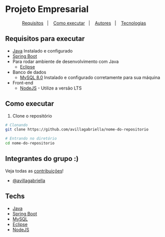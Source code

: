 # Projeto Empresarial

<p align="center">
  <a href="#requisitos-para-executar">Requisitos</a>&nbsp;&nbsp;&nbsp;|&nbsp;&nbsp;&nbsp;
  <a href="#como-executar">Como executar</a>&nbsp;&nbsp;&nbsp;|&nbsp;&nbsp;&nbsp;
  <a href="#autores">Autores</a>&nbsp;&nbsp;&nbsp;|&nbsp;&nbsp;&nbsp;
  <a href="#techs">Tecnologias</a>
</p>


## Requisitos para executar

-   [Java](https://www.oracle.com/java/technologies/javase/jdk19-archive-downloads.html) Instalado e configurado
-   [Spring Boot](https://start.spring.io/)
-   Para rodar ambiente de desenvolvimento com Java
    -   [Eclipse](https://www.eclipse.org/downloads/)
-   Banco de dados 
    -   [MySQL 8.0](https://www.mysql.com/downloads/) Instalado e configurado corretamente para sua máquina
-   Front-end 
    -   [NodeJS](https://nodejs.org/en/download/) - Utilize a versão LTS

## Como executar

1. Clone o repositório

```bash
# Clonando
git clone https://github.com/avillagabriella/nome-do-repositorio

# Entrando no diretório
cd nome-do-repositorio
```


## Integrantes do grupo :)
Veja todas as [contribuições](https://github.com/gusgalote/beacademy-devstart-ametista/graphs/contributors)!

-   [@avillagabriella](https://github.com/avillagabriella)

## Techs

-   [Java]([https://www.php.net/](https://www.oracle.com/java/technologies/javase/jdk19-archive-downloads.html))
-   [Spring Boot]([https://getcomposer.org/](https://start.spring.io/))
-   [MySQL](https://www.mysql.com/)
-   [Eclipse](https://www.eclipse.org/downloads/)
-   [NodeJS](https://nodejs.org/)

